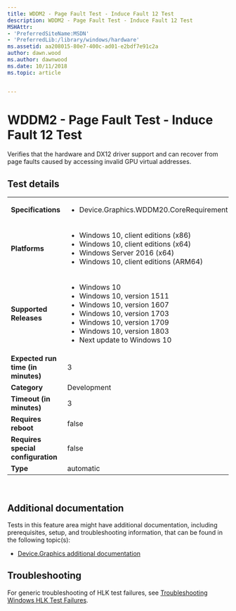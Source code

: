 ```yaml
---
title: WDDM2 - Page Fault Test - Induce Fault 12 Test
description: WDDM2 - Page Fault Test - Induce Fault 12 Test
MSHAttr:
- 'PreferredSiteName:MSDN'
- 'PreferredLib:/library/windows/hardware'
ms.assetid: aa208015-80e7-400c-ad01-e2bdf7e91c2a
author: dawn.wood
ms.author: dawnwood
ms.date: 10/11/2018
ms.topic: article


---
```


# <span id="p_hlk_test.566c0d1d-5445-4dc8-908f-732992b07ffc"></span>WDDM2 - Page Fault Test - Induce Fault 12 Test


Verifies that the hardware and DX12 driver support and can recover from page faults caused by accessing invalid GPU virtual addresses.

## Test details
|||
|---|---|
| **Specifications**  | <ul><li>Device.Graphics.WDDM20.CoreRequirement</li></ul> |  
| **Platforms**   | <ul><li>Windows 10, client editions (x86)</li><li>Windows 10, client editions (x64)</li><li>Windows Server 2016 (x64)</li><li>Windows 10, client editions (ARM64)</li></ul> |
| **Supported Releases** | <ul><li>Windows 10</li><li>Windows 10, version 1511</li><li>Windows 10, version 1607</li><li>Windows 10, version 1703</li><li>Windows 10, version 1709</li><li>Windows 10, version 1803</li><li>Next update to Windows 10</li></ul> |
|**Expected run time (in minutes)**| 3 |
|**Category**| Development |
|**Timeout (in minutes)**| 3 |
|**Requires reboot**| false |
|**Requires special configuration**| false |
|**Type**| automatic |

 

## <span id="Additional_documentation"></span><span id="additional_documentation"></span><span id="ADDITIONAL_DOCUMENTATION"></span>Additional documentation


Tests in this feature area might have additional documentation, including prerequisites, setup, and troubleshooting information, that can be found in the following topic(s):

-   [Device.Graphics additional documentation](device-graphics-additional-documentation.md)

## <span id="Troubleshooting"></span><span id="troubleshooting"></span><span id="TROUBLESHOOTING"></span>Troubleshooting


For generic troubleshooting of HLK test failures, see [Troubleshooting Windows HLK Test Failures](..\user\troubleshooting-windows-hlk-test-failures.md).

 

 






